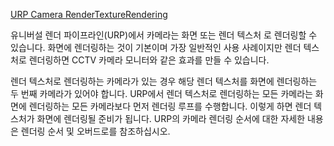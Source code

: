 [URP Camera RenderTextureRendering](https://docs.unity3d.com/Packages/com.unity.render-pipelines.universal@16.0/manual/rendering-to-a-render-texture.html)

유니버설 렌더 파이프라인(URP)에서 카메라는 화면 또는 렌더 텍스처 로 렌더링할 수 있습니다. 화면에 렌더링하는 것이 기본이며 가장 일반적인 사용 사례이지만 렌더 텍스처로 렌더링하면 CCTV 카메라 모니터와 같은 효과를 만들 수 있습니다.

렌더 텍스처로 렌더링하는 카메라가 있는 경우 해당 렌더 텍스처를 화면에 렌더링하는 두 번째 카메라가 있어야 합니다. URP에서 렌더 텍스처로 렌더링하는 모든 카메라는 화면에 렌더링하는 모든 카메라보다 먼저 렌더링 루프를 수행합니다. 이렇게 하면 렌더 텍스처가 화면에 렌더링될 준비가 됩니다. URP의 카메라 렌더링 순서에 대한 자세한 내용은 렌더링 순서 및 오버드로를 참조하십시오.

